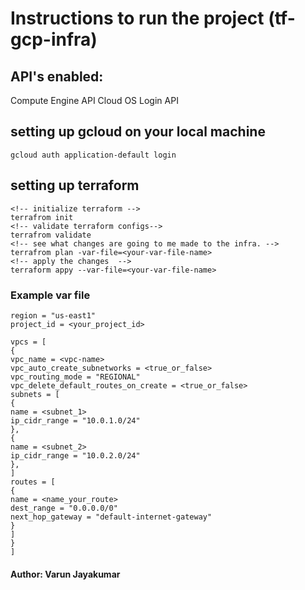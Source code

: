 # Instructions to run the project (tf-gcp-infra)

## API's enabled:

Compute Engine API
Cloud OS Login API

## setting up gcloud on your local machine

```
gcloud auth application-default login
```

## setting up terraform

```
<!-- initialize terraform -->
terrafrom init
<!-- validate terraform configs-->
terrafrom validate
<!-- see what changes are going to me made to the infra. -->
terrafrom plan -var-file=<your-var-file-name>
<!-- apply the changes  -->
terraform appy --var-file=<your-var-file-name>
```

### Example var file

```
region = "us-east1"
project_id = <your_project_id>

vpcs = [
{
vpc_name = <vpc-name>
vpc_auto_create_subnetworks = <true_or_false>
vpc_routing_mode = "REGIONAL"
vpc_delete_default_routes_on_create = <true_or_false>
subnets = [
{
name = <subnet_1>
ip_cidr_range = "10.0.1.0/24"
},
{
name = <subnet_2>
ip_cidr_range = "10.0.2.0/24"
},
]
routes = [
{
name = <name_your_route>
dest_range = "0.0.0.0/0"
next_hop_gateway = "default-internet-gateway"
}
]
}
]
```

#### Author: Varun Jayakumar
